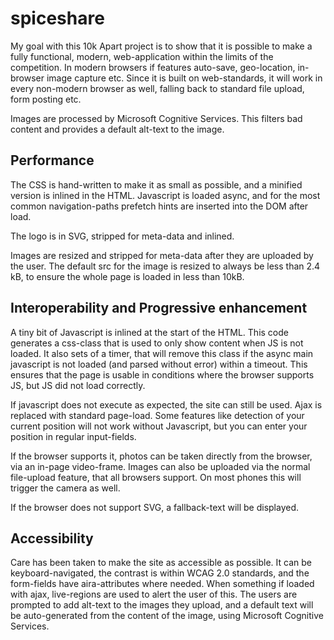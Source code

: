 # spiceshare

My goal with this 10k Apart project is to show that it is possible to make a fully functional, modern, web-application 
within the limits of the competition. In modern browsers if features auto-save, geo-location, in-browser image capture etc.
Since it is built on web-standards, it will work in every non-modern browser as well, falling back to standard file upload, form posting etc.

Images are processed by Microsoft Cognitive Services. 
This filters bad content and provides a default alt-text to the image.

## Performance

The CSS is hand-written to make it as small as possible, and a minified version is inlined in the HTML.
Javascript is loaded async, and for the most common navigation-paths prefetch hints are inserted into the DOM after load.

The logo is in SVG, stripped for meta-data and inlined. 

Images are resized and stripped for meta-data after they are uploaded by the user. 
The default src for the image is resized to always be less than 2.4 kB, to ensure the whole page
is loaded in less than 10kB.

## Interoperability and Progressive enhancement 

A tiny bit of Javascript is inlined at the start of the HTML. This code generates a css-class that is used to 
only show content when JS is not loaded. It also sets of a timer, that will remove this class if the async main javascript
is not loaded (and parsed without error) within a timeout. 
This ensures that the page is usable in conditions where the browser supports JS, but JS did not load correctly.

If javascript does not execute as expected, the site can still be used. Ajax is replaced with standard page-load.
Some features like detection of your current position will not work without Javascript, but you can enter your
position in regular input-fields.

If the browser supports it, photos can be taken directly from the browser, via an in-page video-frame.
Images can also be uploaded via the normal file-upload feature, that all browsers support.
On most phones this will trigger the camera as well.

If the browser does not support SVG, a fallback-text will be displayed.

## Accessibility

Care has been taken to make the site as accessible as possible. It can be keyboard-navigated, 
the contrast is within WCAG 2.0 standards, and the form-fields have aira-attributes where needed.
When something if loaded with ajax, live-regions are used to alert the user of this.
The users are prompted to add alt-text to the images they upload, and a default text will be auto-generated
from the content of the image, using Microsoft Cognitive Services.

